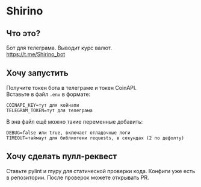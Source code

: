 # Shirino

## Что это?
Бот для телеграма. Выводит курс валют.  
https://t.me/Shirino_bot

## Хочу запустить
Получите токен бота в телеграме и токен CoinAPI.  
Вставьте в файл `.env` в формате:
```
COINAPI_KEY=тут для койнапи
TELEGRAM_TOKEN=тут для телеграма
```

В энв файл ещё можно такие переменные добавить:
```
DEBUG=false или true, включает отладочные логи
TIMEOUT=таймаут для библиотеки requests, в секундах (2 по дефолту)
```

## Хочу сделать пулл-реквест
Ставьте pylint и mypy для статической проверки кода.
Конфиги уже есть в репозитории.
После проверок можете открывать PR.
